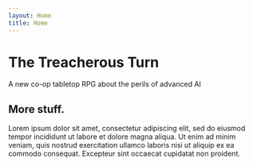 ```yaml
---
layout: Home
title: Home
---
```


# The Treacherous Turn

A new co-op tabletop RPG
about the perils of advanced AI

## More stuff.

Lorem ipsum dolor sit amet, consectetur adipiscing elit, sed do eiusmod tempor incididunt ut labore et dolore magna aliqua. Ut enim ad minim veniam, quis nostrud exercitation ullamco laboris nisi ut aliquip ex ea commodo consequat. Excepteur sint occaecat cupidatat non proident.

